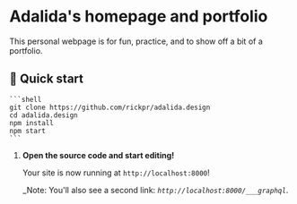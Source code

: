 # Adalida's homepage and portfolio
This personal webpage is for fun, practice, and to show off a bit of a portfolio.

## 🚀 Quick start
    ```shell
    git clone https://github.com/rickpr/adalida.design
    cd adalida.design
    npm install
    npm start
    ```

1.  **Open the source code and start editing!**

    Your site is now running at `http://localhost:8000`!

    _Note: You'll also see a second link: _`http://localhost:8000/___graphql`_.
